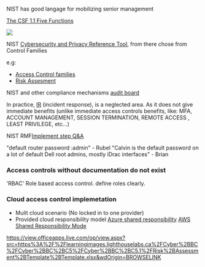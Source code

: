 NIST has good langage for mobilizing senior management

[The CSF 1.1 Five Functions](https://www.nist.gov/cyberframework/getting-started/online-learning/five-functions)

<img src="https://www.nist.gov/sites/default/files/styles/220_x_220_limit/public/images/2018/04/12/ipdrr_circle.png?itok=qV5agiH5" width="auto" />

NIST [Cybersecurity and Privacy Reference Tool](https://csrc.nist.gov/projects/cprt/catalog#/cprt/framework/version/SP_800_53_5_1_1/home), from there chose from Control Families

e.g:
- [Access Control families](https://csrc.nist.gov/projects/cprt/catalog#/cprt/framework/version/SP_800_53_5_1_1/home?element=AC)
- [Risk Assesment](https://csrc.nist.gov/projects/cprt/catalog#/cprt/framework/version/SP_800_53_5_1_1/home?element=RA)


NIST and other compliance mechanisms [audit board](https://www.auditboard.com/)


In practice, [IR](https://csrc.nist.gov/projects/cprt/catalog#/cprt/framework/version/SP_800_53_5_1_1/home?element=IR) (incident response), is a neglected area. As it does not give immediate benefits (unlike immediate access controls benefits, like: MFA, ACCOUNT MANAGEMENT, SESSION TERMINATION, REMOTE ACCESS , LEAST PRIVILEGE, etc...)



NIST RMF[Implement step Q&A](https://csrc.nist.gov/CSRC/media/Projects/risk-management/documents/04-Implement%20Step/NIST%20RMF%20Implement%20Step-FAQs.pdf) 


"default router password :admin" - Rubel
"Calvin is the default password on a lot of default Dell root admins, mostly iDrac interfaces" - Brian


### Access controls without documentation do not exist
'RBAC' Role based access control. define roles clearly.

### Cloud access control implemetation
- Mulit cloud scenario (No locked in to one provider)
- Provided cloud responsibility model  [Azure shared responsibility](https://learn.microsoft.com/en-us/azure/security/fundamentals/shared-responsibility) [AWS Shared Responsibility Mode](https://aws.amazon.com/compliance/shared-responsibility-model/)




https://view.officeapps.live.com/op/view.aspx?src=https%3A%2F%2Flearningimages.lighthouselabs.ca%2FCyber%2BBC%2FCyber%2BBC%2BC5%2FCyber%2BBC%2BC5.1%2FRisk%2BAssessment%2BTemplate%2BTemplate.xlsx&wdOrigin=BROWSELINK
